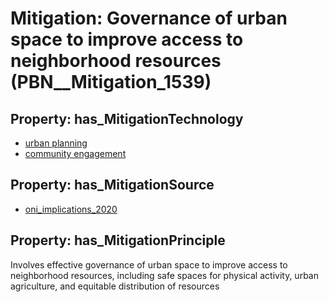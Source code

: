 # Mitigation: __Governance of urban space to improve access to neighborhood resources__ (PBN__Mitigation_1539)

## Property: has_MitigationTechnology

* [urban planning](../Technology/PBN__Technology_922)
* [community engagement](../Technology/PBN__Technology_51)

## Property: has_MitigationSource

* [oni_implications_2020](../Article/PBN__Article_68)

## Property: has_MitigationPrinciple

Involves effective governance of urban space to improve access to neighborhood resources, including safe spaces for physical activity, urban agriculture, and equitable distribution of resources

